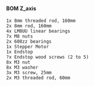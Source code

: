 #### BOM Z_axis
    1x 8mm threaded rod, 160mm
    2x 8mm rod, 160mm
    4x LM8UU linear bearings
    7x M8 nuts
    2x 608zz bearings
    1x Stepper Motor
    1x Endstop
    ?x Endstop wood screws (2 to 5)
    8x M3 nut
    8x M3 washer
    3x M3 screw, 25mm
    2x M3 threaded rod, 60mm